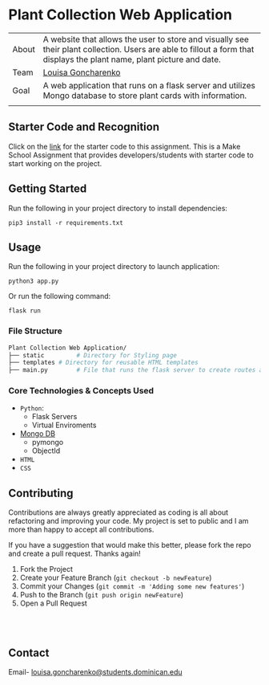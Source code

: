 # Plant Collection Web Application


|       |                                                                                                                                                                                                     |
| ----- | --------------------------------------------------------------------------------------------------------------------------------------------------------------------------------------------------- |
| About | A website that allows the user to store and visually see their plant collection. Users are able to fillout a form that displays the plant name, plant picture and date.                                                                               |
| Team  | [Louisa Goncharenko](https://github.com/lougoncharenko)
| Goal  | A web application that runs on a flask server and utilizes Mongo database to store plant cards with information.                                                                                                                 |
|       |                                                                                                                                                                                                     |


## Starter Code and Recognition
Click on the [link](https://make-school-courses.github.io/WEB-1.1-Web-Architecture/#/Assignments/04-Databases) for the starter code to this assignment.
This is a Make School Assignment that provides developers/students with starter code to start working on the project.

## Getting Started 
Run the following in your project directory to install dependencies: 

```
pip3 install -r requirements.txt
```


## Usage 
Run the following in your project directory to launch application: 

```
python3 app.py
```

Or run the following command: 

```
flask run
```

### File Structure

```sh
Plant Collection Web Application/
├── static         # Directory for Styling page
├── templates # Directory for reusable HTML templates
├── main.py        # File that runs the flask server to create routes and run applications 
```

### Core Technologies & Concepts Used

- `Python`:
  - Flask Servers
  - Virtual Enviroments
- [Mongo DB](https://www.mongodb.com/home)
    - pymongo
    - ObjectId
- `HTML`
- `CSS`

<!-- CONTRIBUTING -->
## Contributing
Contributions are always greatly appreciated as coding is all about refactoring and improving your code. My project is set to public and I am more than happy to accept all contributions. 

If you have a suggestion that would make this better, please fork the repo and create a pull request. 
Thanks again!

1. Fork the Project
2. Create your Feature Branch (`git checkout -b newFeature`)
3. Commit your Changes (`git commit -m 'Adding some new features'`)
4. Push to the Branch (`git push origin newFeature`)
5. Open a Pull Request


<br>
<br>

<!-- CONTACT -->
## Contact

Email- louisa.goncharenko@students.dominican.edu